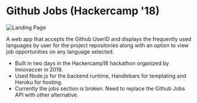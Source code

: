 # Github Jobs (Hackercamp '18)
![Landing Page](https://github-langs-jobs.herokuapp.com//images/hackercamp.png)

A web app that accepts the Github UserID and displays the frequently used languages by user for the project repositories along with an option to view job opportunities on any language selected.

* Built in two days in the Hackercamp18 hackathon organized by Innovaccer in 2018.
* Used Node.js for the backend runtime, Handlebars for templating and Heroku for hosting.
* Currently the jobs section is broken. Need to replace the Github Jobs API with other alternative.


